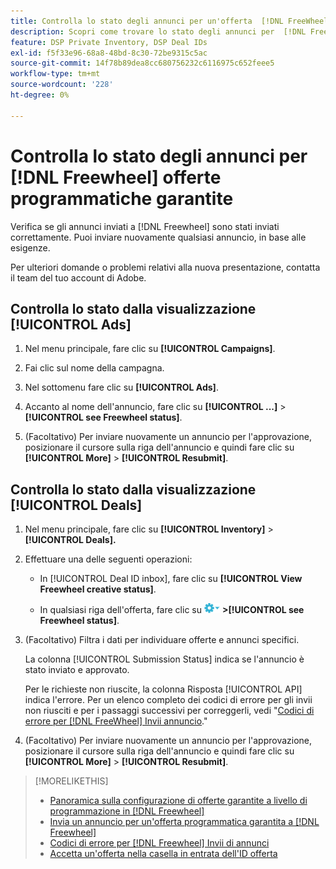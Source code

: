 ```yaml
---
title: Controlla lo stato degli annunci per un'offerta  [!DNL FreeWheel] PG
description: Scopri come trovare lo stato degli annunci per  [!DNL Freewheel]  offerte programmatiche garantite.
feature: DSP Private Inventory, DSP Deal IDs
exl-id: f5f33e96-68a8-48bd-8c30-72be9315c5ac
source-git-commit: 14f78b89dea8cc680756232c6116975c652feee5
workflow-type: tm+mt
source-wordcount: '228'
ht-degree: 0%

---
```


# Controlla lo stato degli annunci per [!DNL Freewheel] offerte programmatiche garantite

Verifica se gli annunci inviati a [!DNL Freewheel] sono stati inviati correttamente. Puoi inviare nuovamente qualsiasi annuncio, in base alle esigenze.

Per ulteriori domande o problemi relativi alla nuova presentazione, contatta il team del tuo account di Adobe.

## Controlla lo stato dalla visualizzazione [!UICONTROL Ads]

1. Nel menu principale, fare clic su **[!UICONTROL Campaigns]**.

1. Fai clic sul nome della campagna.

1. Nel sottomenu fare clic su **[!UICONTROL Ads]**.

1. Accanto al nome dell&#39;annuncio, fare clic su **[!UICONTROL ...]** > **[!UICONTROL see Freewheel status]**.

1. (Facoltativo) Per inviare nuovamente un annuncio per l&#39;approvazione, posizionare il cursore sulla riga dell&#39;annuncio e quindi fare clic su **[!UICONTROL More]** > **[!UICONTROL Resubmit]**.

## Controlla lo stato dalla visualizzazione [!UICONTROL Deals]

1. Nel menu principale, fare clic su **[!UICONTROL Inventory]** > **[!UICONTROL Deals].**

1. Effettuare una delle seguenti operazioni:

   * In [!UICONTROL Deal ID inbox], fare clic su **[!UICONTROL View Freewheel creative status]**.

   * In qualsiasi riga dell&#39;offerta, fare clic su ![Menu Opzioni](/help/dsp/assets/options-menu.png) **>[!UICONTROL see Freewheel status]**.

1. (Facoltativo) Filtra i dati per individuare offerte e annunci specifici.

   La colonna [!UICONTROL Submission Status] indica se l&#39;annuncio è stato inviato e approvato.

   Per le richieste non riuscite, la colonna Risposta [!UICONTROL API] indica l&#39;errore. Per un elenco completo dei codici di errore per gli invii non riusciti e per i passaggi successivi per correggerli, vedi &quot;[Codici di errore per [!DNL FreeWheel] Invii annuncio](freewheel-error-codes.md).&quot;

1. (Facoltativo) Per inviare nuovamente un annuncio per l&#39;approvazione, posizionare il cursore sulla riga dell&#39;annuncio e quindi fare clic su **[!UICONTROL More]** > **[!UICONTROL Resubmit]**.

>[!MORELIKETHIS]
>
>* [Panoramica sulla configurazione di offerte garantite a livello di programmazione in [!DNL Freewheel]](freewheel-overview.md)
>* [Invia un annuncio per un&#39;offerta programmatica garantita a [!DNL Freewheel]](freewheel-submit.md)
>* [Codici di errore per [!DNL Freewheel] Invii di annunci](freewheel-error-codes.md)
>* [Accetta un&#39;offerta nella casella in entrata dell&#39;ID offerta](deal-id-inbox-accept.md)
